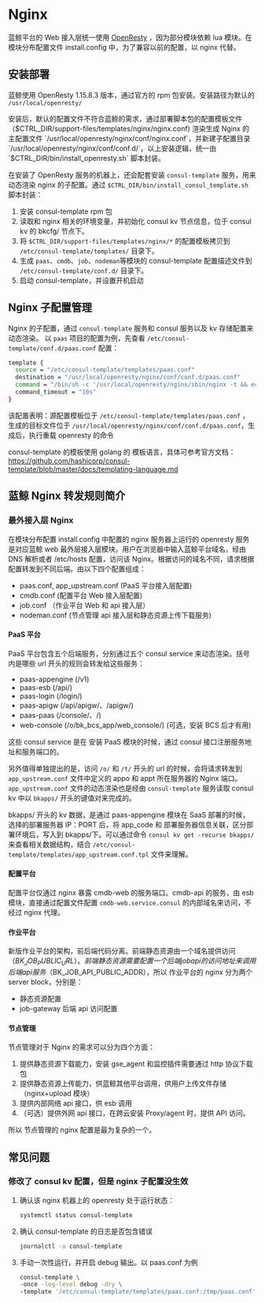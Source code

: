 # Nginx

蓝鲸平台的 Web 接入层统一使用 [OpenResty](https://openresty.org/cn/) ，因为部分模块依赖 lua 模块。在模块分布配置文件 install.config 中，为了兼容以前的配置，以 nginx 代替。

## 安装部署

蓝鲸使用 OpenResty 1.15.8.3 版本，通过官方的 rpm 包安装。安装路径为默认的 `/usr/local/openresty/`

安装后，默认的配置文件不符合蓝鲸的需求，通过部署脚本包的配置模板文件（$CTRL_DIR/support-files/templates/nginx/nginx.conf) 渲染生成 Nginx 的主配置文件 `/usr/local/openresty/nginx/conf/nginx.conf`，并新建子配置目录 `/usr/local/openresty/nginx/conf/conf.d/`。以上安装逻辑，统一由 `$CTRL_DIR/bin/install_openresty.sh` 脚本封装。

在安装了 OpenResty 服务的机器上，还会配套安装 `consul-template` 服务，用来动态渲染 nginx 的子配置。通过 `$CTRL_DIR/bin/install_consul_template.sh` 脚本封装：

1. 安装 consul-template rpm 包
2. 读取和 nginx 相关的环境变量，并初始化 consul kv 节点信息，位于 consul kv 的 bkcfg/ 节点下。
3. 将 `$CTRL_DIR/support-files/templates/nginx/*` 的配置模板拷贝到 `/etc/consul-template/templates/` 目录下。
4. 生成 `paas`、`cmdb`、`job`、`nodeman`等模块的 consul-template 配置描述文件到 `/etc/consul-template/conf.d/` 目录下。
5. 启动 consul-template，并设置开机启动

## Nginx 子配置管理

Nginx 的子配置，通过 `consul-template` 服务和 consul 服务以及 kv 存储配置来动态渲染。
以 `paas` 项目的配置为例，先查看 `/etc/consul-template/conf.d/paas.conf` 配置：

```bash
template {
  source = "/etc/consul-template/templates/paas.conf"
  destination = "/usr/local/openresty/nginx/conf/conf.d/paas.conf"
  command = "/bin/sh -c '/usr/local/openresty/nginx/sbin/nginx -t && echo reload openresty && systemctl reload openresty'"
  command_timeout = "10s"
}
```

该配置表明：源配置模板位于 `/etc/consul-template/templates/paas.conf` ，生成的目标文件位于 `/usr/local/openresty/nginx/conf/conf.d/paas.conf`，生成后，执行重载 openresty 的命令

consul-template 的模板使用 golang 的 模板语言，具体可参考官方文档：https://github.com/hashicorp/consul-template/blob/master/docs/templating-language.md 

## 蓝鲸 Nginx 转发规则简介

### 最外接入层 Nginx

在模块分布配置 install.config 中配置的 nginx 服务器上运行的 openresty 服务是对应蓝鲸 web 最外层接入层模块。用户在浏览器中输入蓝鲸平台域名，经由 DNS 解析或者 /etc/hosts 配置，访问该 Nginx。根据访问的域名不同，请求根据配置转发到不同后端。由以下四个配置组成：

- paas.conf, app_upstream.conf (PaaS 平台接入层配置)
- cmdb.conf (配置平台 Web 接入层配置)
- job.conf （作业平台 Web 和 api 接入层）
- nodeman.conf (节点管理 api 接入层和静态资源上传下载服务)

#### PaaS 平台

PaaS 平台包含五个后端服务，分别通过五个 consul service 来动态渲染。括号内是哪些 url 开头的规则会转发给这些服务：

- paas-appengine (/v1)
- paas-esb (/api/)
- paas-login (/login/)
- paas-apigw (/api/apigw/、/apigw/)
- paas-paas (/console/、/)
- web-console (/o/bk_bcs_app/web_console/) (可选，安装 BCS 后才有用) 

这些 consul service 是在 安装 PaaS 模块的时候，通过 consul 接口注册服务地址和服务端口的。

另外值得单独提出的是，访问 `/o/` 和 `/t/` 开头的 url 的时候，会将请求转发到 `app_upstream.conf` 文件中定义的 appo 和 appt 所在服务器的 Nginx 端口。
`app_upstream.conf` 文件的动态渲染也是经由 `consul-template` 服务读取 consul kv 中以 `bkapps/` 开头的键值对来完成的。

bkapps/ 开头的 kv 数据，是通过 paas-appengine 模块在 SaaS 部署的时候，选择的部署服务器 IP：PORT 后，将 app_code 和 部署服务器信息关联，区分部署环境后，写入到 bkapps/下。可以通过命令 `consul kv get -recurse bkapps/` 来查看相关数据结构，结合 `/etc/consul-template/templates/app_upstream.conf.tpl` 文件来理解。

#### 配置平台

配置平台仅通过 nginx 暴露 cmdb-web 的服务端口。cmdb-api 的服务，由 esb 模块，直接通过配置文件配置 `cmdb-web.service.consul` 的内部域名来访问，不经过 nginx 代理。

#### 作业平台

新版作业平台的架构，前后端代码分离。前端静态资源由一个域名提供访问（$BK_JOB_PUBLIC_URL）。前端静态资源需要配置一个后端 jobapi 的访问地址来调用后端 api 服务（$BK_JOB_API_PUBLIC_ADDR），所以 作业平台的 nginx 分为两个 server block，分别是：

- 静态资源配置
- job-gateway 后端 api 访问配置

#### 节点管理

节点管理对于 Nginx 的需求可以分为四个方面：

1. 提供静态资源下载能力，安装 gse_agent 和监控插件需要通过 http 协议下载包
2. 提供静态资源上传能力，供蓝鲸其他平台调用，供用户上传文件存储（nginx+upload 模块）
3. 提供内部网络 api 接口，供 esb 调用
4. （可选）提供外网 api 接口，在跨云安装 Proxy/agent 时，提供 API 访问。

所以 节点管理的 nginx 配置是最为复杂的一个。

## 常见问题

### 修改了 consul kv 配置，但是 nginx 子配置没生效

1. 确认该 nginx 机器上的 openresty 处于运行状态：

    ```bash
    systemctl status consul-template
    ```

2. 确认 consul-template 的日志是否包含错误

    ```bash
    journalctl -u consul-template
    ```

3. 手动一次性运行，并开启 debug 输出。以 paas.conf 为例

    ```bash
    consul-template \
    -once -log-level debug -dry \
    -template '/etc/consul-template/templates/paas.conf:/tmp/paas.conf'
    ```
